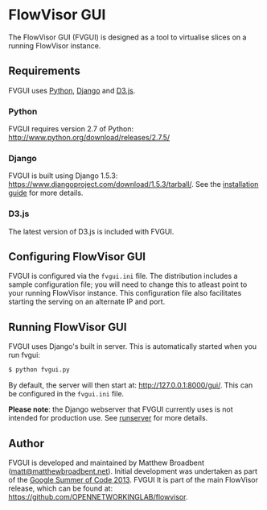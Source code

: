 # FlowVisor GUI #

The FlowVisor GUI (FVGUI) is designed as a tool to virtualise slices on a running FlowVisor instance.

## Requirements ##

FVGUI uses [Python](http://www.python.org/), [Django](https://www.djangoproject.com/) and [D3.js](http://d3js.org/).

### Python ###

FVGUI requires version 2.7 of Python: <http://www.python.org/download/releases/2.7.5/>

### Django ###

FVGUI is built using Django 1.5.3: <https://www.djangoproject.com/download/1.5.3/tarball/>. See the [installation guide](https://docs.djangoproject.com/en/1.5/intro/install/) for more details.

### D3.js ###

The latest version of D3.js is included with FVGUI.

## Configuring FlowVisor GUI ##

FVGUI is configured via the ```fvgui.ini``` file. The distribution includes a sample configuration file; you will need to change this to atleast point to your running FlowVisor instance. This configuration file also facilitates starting the serving on an alternate IP and port.

## Running FlowVisor GUI ##

FVGUI uses Django's built in server. This is automatically started when you run fvgui:

```bash
$ python fvgui.py 
```

By default, the server will then start at: <http://127.0.0.1:8000/gui/>. This can be configured in the ```fvgui.ini``` file.

__Please note__: the Django webserver that FVGUI currently uses is not intended for production use. See [runserver](https://docs.djangoproject.com/en/dev/ref/django-admin/#django-admin-runserver) for more details.

## Author ##

FVGUI is developed and maintained by Matthew Broadbent (<matt@matthewbroadbent.net>). Initial development was undertaken as part of the [Google Summer of Code 2013](http://www.google-melange.com/gsoc/homepage/google/gsoc2013). FVGUI It is part of the main FlowVisor release, which can be found at: <https://github.com/OPENNETWORKINGLAB/flowvisor>.
